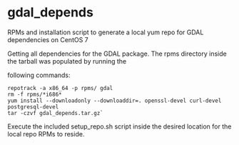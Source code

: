 # gdal_depends
RPMs and installation script to generate a local yum repo for GDAL dependencies on CentOS 7

Getting all dependencies for the GDAL package. The rpms directory inside the tarball was populated by running the 

following commands:

```
repotrack -a x86_64 -p rpms/ gdal
rm -f rpms/*i686*
yum install --downloadonly --downloaddir=. openssl-devel curl-devel postgresql-devel
tar -czvf gdal_depends.tar.gz`
```

Execute the included setup_repo.sh script inside the desired location for the local repo RPMs to reside.
